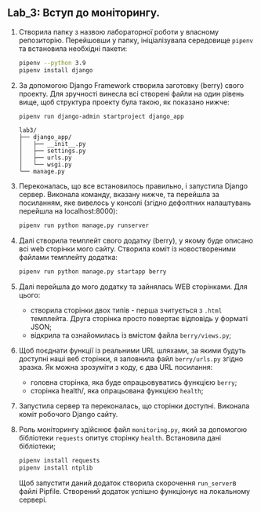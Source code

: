 ## Lab_3: Вступ до моніторингу.

1. Створила папку з назвою лабораторної роботи у власному репозиторію. Перейшовши у папку, ініціалізувала середовище `pipenv` та встановила необхідні пакети:
    ```bash
    pipenv --python 3.9
    pipenv install django
    ```
1. За допомогою Django Framework створила заготовку (berry) свого проекту. Для зручності винесла всі створені файли на один рівень вище, щоб структура проекту була такою, як показано нижче: 
    ```bash
    pipenv run django-admin startproject django_app
    ```
    ```text
    lab3/
    ├── django_app/
    │   ├── __init__.py
    │   ├── settings.py
    │   ├── urls.py
    │   └── wsgi.py
    └── manage.py
    ```
1. Переконалась, що все встановилось правильно, і запустила Django сервер. Виконала команду, вказану нижче, та перейшла за посиланням, яке вивелось у консолі (згідно дефолтних налаштувань перейшла на localhost:8000):
    ```bash
    pipenv run python manage.py runserver
    ```
1. Далі створила темплейт свого додатку (berry), у якому буде описано всі web сторінки мого сайту. Створила коміт із новоствореними файлами темплейту додатка:
    ```bash
    pipenv run python manage.py startapp berry
    ```
1. Далі перейшла до мого додатку та зайнялась WEB сторінками. Для цього:
    - створила сторінки двох типів - перша зчитується з `.html` темплейта. Друга сторінка просто повертає відповідь у форматі JSON;
    - відкрила та ознайомилась із вмістом файла `berry/views.py`;
     
1. Щоб поєднати функції із реальними URL шляхами, за якими будуть доступні наші веб сторінки, я заповнила файл `berry/urls.py` згідно зразка. Як можна зрозуміти з коду, є два URL посилання:
    - головна сторінка, яка буде опрацьовуватись функцією `berry`;
    - сторінка health/, яка опрацьована функцією `health`;
1. Запустила сервер та переконалась, що сторінки доступні. Виконала коміт робочого Django сайту.
1. Роль моніторингу здійснює файл `monitoring.py`, який за допомогою бібліотеки `requests` опитує сторінку `health`. Встановила дані бібліотеки;
    ```bash
    pipenv install requests
    pipenv install ntplib
    ```
   Щоб запустити даний додаток створила скорочення `run_server`в файлі Pipfile.
   Створений додаток успішно функціонує на локальному сервері.
